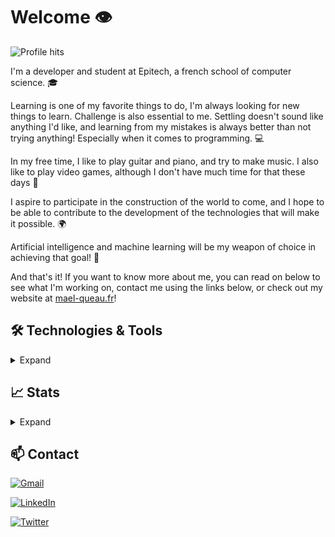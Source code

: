# Welcome 👁️

![Profile hits](https://komarev.com/ghpvc/?username=mael-queau&color=blue&style=for-the-badge)

I'm a developer and student at Epitech, a french school of computer science. 🎓

Learning is one of my favorite things to do, I'm always looking for new things to learn. Challenge is also essential to me. Settling doesn't sound like anything I'd like, and learning from my mistakes is always better than not trying anything! Especially when it comes to programming. 💻

In my free time, I like to play guitar and piano, and try to make music. I also like to play video games, although I don't have much time for that these days 🏃

I aspire to participate in the construction of the world to come, and I hope to be able to contribute to the development of the technologies that will make it possible. 🌍

Artificial intelligence and machine learning will be my weapon of choice in achieving that goal! 🤖

And that's it! If you want to know more about me, you can read on below to see what I'm working on, contact me using the links below, or check out my website at [mael-queau.fr](https://mael-queau.fr)!

## 🛠️ Technologies & Tools

<details><summary>Expand</summary>

### 📜 Languages

<details><summary>Expand</summary>

🥇 I know:

![TypeScript](https://img.shields.io/badge/TypeScript-007ACC?style=for-the-badge&logo=typescript&logoColor=white)
![JavaScript](https://img.shields.io/badge/JavaScript-323330?style=for-the-badge&logo=javascript&logoColor=F7DF1E)
![Python](https://img.shields.io/badge/Python-FFD43B?style=for-the-badge&logo=python&logoColor=blue)

![HTML](https://img.shields.io/badge/HTML5-E34F26?style=for-the-badge&logo=html5&logoColor=white)
![CSS](https://img.shields.io/badge/CSS3-1572B6?style=for-the-badge&logo=css3&logoColor=white)
![PHP](https://img.shields.io/badge/PHP-777BB4?style=for-the-badge&logo=php&logoColor=white)

![Markdown](https://img.shields.io/badge/Markdown-000000?style=for-the-badge&logo=markdown&logoColor=white)

📚 I'm learning:

![Dart](https://img.shields.io/badge/Dart-0175C2?style=for-the-badge&logo=dart&logoColor=white)

🌠 I'd like to learn:

![C++](https://img.shields.io/badge/C%2B%2B-00599C?style=for-the-badge&logo=c%2B%2B&logoColor=white)
![C#](https://img.shields.io/badge/C%23-239120?style=for-the-badge&logo=c-sharp&logoColor=white)
![Go](https://img.shields.io/badge/Go-00ADD8?style=for-the-badge&logo=go&logoColor=white)
![Lua](https://img.shields.io/badge/Lua-2C2D72?style=for-the-badge&logo=lua&logoColor=white)

🌟 I have also used:

![OpenJDK](https://img.shields.io/badge/OpenJDK-ED8B00?style=for-the-badge&logo=openjdk&logoColor=white)
![C](https://img.shields.io/badge/C-00599C?style=for-the-badge&logo=c&logoColor=white)
![Elixir](https://img.shields.io/badge/Elixir-4B275F?style=for-the-badge&logo=elixir&logoColor=white)

</details>

### 🧩 Frameworks & Libraries

<details><summary>Expand</summary>

🥇 I use:

![Node.js](	https://img.shields.io/badge/Node.js-339933?style=for-the-badge&logo=nodedotjs&logoColor=white)
![Prisma](https://img.shields.io/badge/Prisma-3982CE?style=for-the-badge&logo=Prisma&logoColor=white)
![Express](https://img.shields.io/badge/Express.js-000000?style=for-the-badge&logo=express&logoColor=white)

![Vue.js](https://img.shields.io/badge/Vue.js-35495E?style=for-the-badge&logo=vuedotjs&logoColor=4FC08D)
![React](https://img.shields.io/badge/React-20232A?style=for-the-badge&logo=react&logoColor=61DAFB)
![Tailwind CSS](https://img.shields.io/badge/Tailwind_CSS-38B2AC?style=for-the-badge&logo=tailwind-css&logoColor=white)

📚 I'm learning:

![Deno](https://img.shields.io/badge/Deno-464647?style=for-the-badge&logo=deno&logoColor=white)
![Flutter](https://img.shields.io/badge/Flutter-02569B?style=for-the-badge&logo=flutter&logoColor=white)
![GraphQL](https://img.shields.io/badge/GraphQl-E10098?style=for-the-badge&logo=graphql&logoColor=white)

🌠 I'd like to learn:

![Bun](https://img.shields.io/badge/-Bun-FFD500?style=for-the-badge&logo=bun&logoColor=black)
![Angular](https://img.shields.io/badge/Angular-DD0031?style=for-the-badge&logo=angular&logoColor=white)
![Fastify](https://img.shields.io/badge/fastify-202020?style=for-the-badge&logo=fastify&logoColor=white)
![Three.js](https://img.shields.io/badge/ThreeJs-black?style=for-the-badge&logo=three.js&logoColor=white)
![Auth0](https://img.shields.io/badge/Auth0-EB5424?style=for-the-badge&logo=auth0&logoColor=white)

🌟 I have also used:

![Electron](https://img.shields.io/badge/Electron-2B2E3A?style=for-the-badge&logo=electron&logoColor=9FEAF9)
![Nuxt.js](https://img.shields.io/badge/nuxt.js-00C58E?style=for-the-badge&logo=nuxtdotjs&logoColor=white)
![P5.js](https://img.shields.io/badge/p5%20js-ED225D?style=for-the-badge&logo=p5dotjs&logoColor=white)

</details>

### 📦 Databases

<details><summary>Expand</summary>

🥇 I know:

![PostgreSQL](https://img.shields.io/badge/PostgreSQL-316192?style=for-the-badge&logo=postgresql&logoColor=white)
![MariaDB](https://img.shields.io/badge/MariaDB-003545?style=for-the-badge&logo=mariadb&logoColor=white)
![MySQL](https://img.shields.io/badge/MySQL-005C84?style=for-the-badge&logo=mysql&logoColor=white)

📚 I'm learning:

![MongoDB](https://img.shields.io/badge/MongoDB-4EA94B?style=for-the-badge&logo=mongodb&logoColor=white)

🌠 I'd like to learn:

![Redis](https://img.shields.io/badge/redis-%23DD0031.svg?&style=for-the-badge&logo=redis&logoColor=white)

🌟 I have also used:

![SQLite](https://img.shields.io/badge/SQLite-07405E?style=for-the-badge&logo=sqlite&logoColor=white)

</details>

### ⚙️ Tools

<details><summary>Expand</summary>

🥇 I use:

![Git](https://img.shields.io/badge/GIT-E44C30?style=for-the-badge&logo=git&logoColor=white)
![GitHub](https://img.shields.io/badge/GitHub-100000?style=for-the-badge&logo=github&logoColor=white)

![Insomnia](https://img.shields.io/badge/Insomnia-5849be?style=for-the-badge&logo=Insomnia&logoColor=white)

![Visual Studio Code](https://img.shields.io/badge/VSCode-0078D4?style=for-the-badge&logo=visual%20studio%20code&logoColor=white)
![IntelliJ IDEA](https://img.shields.io/badge/IntelliJ_IDEA-000000.svg?style=for-the-badge&logo=intellij-idea&logoColor=white)

![Yarn](https://img.shields.io/badge/Yarn-2C8EBB?style=for-the-badge&logo=yarn&logoColor=white)
![PNPM](https://img.shields.io/badge/Pnpm-CC3534?style=for-the-badge&logo=pnpm&logoColor=white)

📚 I'm learning:

![Docker](https://img.shields.io/badge/Docker-2CA5E0?style=for-the-badge&logo=docker&logoColor=white)

🌟 I have also used:

![Adobe Illustrator](https://img.shields.io/badge/Illustrator-FF9A00?style=for-the-badge&logo=Adobe%20Illustrator&logoColor=000000)
![Adobe Photoshop](https://img.shields.io/badge/Photoshop-31A8FF?style=for-the-badge&logo=Adobe%20Photoshop&logoColor=000000)
![Adobe After Effects](https://img.shields.io/badge/After%20Effects-CF96FD?style=for-the-badge&logo=Adobe%20after%20effects&logoColor=393665)
![Adobe Premiere Pro](https://img.shields.io/badge/Premiere%20Pro-9999FF?style=for-the-badge&logo=Adobe%20Premiere%20Pro&logoColor=000000)
![Figma](https://img.shields.io/badge/Figma-F24E1E?style=for-the-badge&logo=figma&logoColor=white)

</details>

### ❤️ Other things

<details><summary>Expand</summary>

![Fedora](https://img.shields.io/badge/Fedora-294172?style=for-the-badge&logo=fedora&logoColor=white)
![Brave](https://img.shields.io/badge/Brave-FB542B?style=for-the-badge&logo=Brave&logoColor=white)
![Obsidian](https://img.shields.io/badge/Obsidian-483699?style=for-the-badge&logo=Obsidian&logoColor=white)
![Exercism](https://img.shields.io/badge/Exercism-009CAB?style=for-the-badge&logo=exercism&logoColor=white)
![Prettier](https://img.shields.io/badge/prettier-1A2C34?style=for-the-badge&logo=prettier&logoColor=F7BA3E)
![Copilot](https://img.shields.io/badge/-Copilot-181717?style=for-the-badge&logo=github&logoColor=white)

</details>

</details>

## 📈 Stats

<details><summary>Expand</summary>

| ![Top Langs](https://github-readme-stats-eight-chi-98.vercel.app/api/top-langs/?username=mael-queau&layout=compact&bg_color=transparent&hide_border=1&langs_count=10&exclude_repo=dotfiles&count-private=true) | ![GitHub stats](https://github-readme-stats-eight-chi-98.vercel.app/api?username=mael-queau&show_icons=true&hide_title=true&hide_border=1&line_height=33&count_private=true&include_all_commits=true) |
| --- | --- |

</details>

## 📫 Contact

[![Gmail](https://img.shields.io/badge/mael.queau@gmail.com-D14836?style=for-the-badge&logo=gmail&logoColor=white)](mailto:mael.queau99@gmail.com)

[![LinkedIn](https://img.shields.io/badge/%2Fin%2Fmael--queau-0077B5?style=for-the-badge&logo=linkedin&logoColor=white)](https://www.linkedin.com/in/mael-queau)

[![Twitter](https://img.shields.io/badge/@mael__queau-1DA1F2?style=for-the-badge&logo=twitter&logoColor=white)](https://twitter.com/mael_queau)
